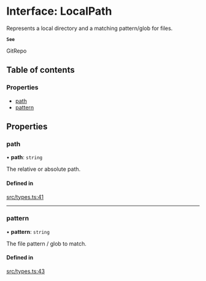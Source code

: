 # Interface: LocalPath

Represents a local directory and a matching pattern/glob for files.

**`See`**

GitRepo

## Table of contents

### Properties

- [path](LocalPath.md#path)
- [pattern](LocalPath.md#pattern)

## Properties

### path

• **path**: `string`

The relative or absolute path.

#### Defined in

[src/types.ts:41](https://github.com/roxlabs/snippetfy/blob/db43542/src/types.ts#L41)

___

### pattern

• **pattern**: `string`

The file pattern / glob to match.

#### Defined in

[src/types.ts:43](https://github.com/roxlabs/snippetfy/blob/db43542/src/types.ts#L43)
